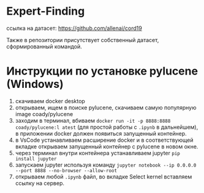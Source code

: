 # Expert-Finding
ссылка на датасет: https://github.com/allenai/cord19

Также в репозитории присутствует собственный датасет, сформированный командой.
# Инструкции по установке pylucene (Windows)
1) скачиваем docker desktop
2) открываем, ищем в поиске pylucene, скачиваем самую популярную image coady/pylucene
3) заходим в терминал, вбиваем `docker run -it -p 8888:8888 coady/pylucene:l atest` (для простой работы с `.ipynb` в дальнейшем), в приложении docker должен появиться запущенный контейнер.
4) в VsCode устанавливаем расширение docker и в соответствующей вкладке открываем запущенный контейнер с pylucene в новом окне.
5) через терминал внутри контейнера устанавливаем jupyter `pip install jupyter`
6) запускаем jupyter используя команду `jupyter notebook --ip 0.0.0.0 --port 8888 --no-browser --allow-root`
7) открываем любой `.ipynb` файл, во вкладке Select kernel вставляем ссылку на сервер.
